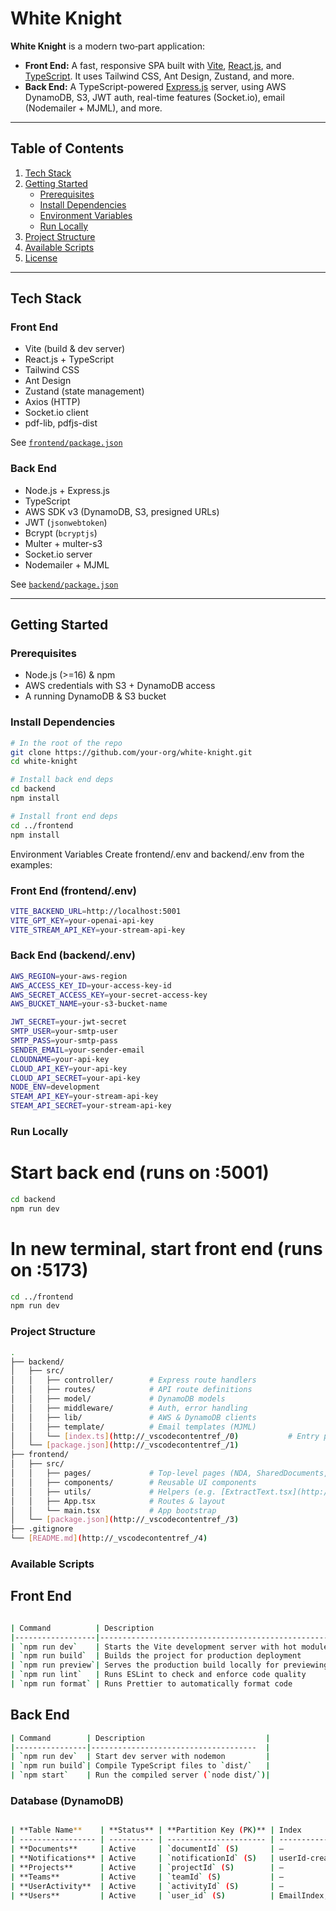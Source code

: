 # White Knight

**White Knight** is a modern two‐part application:

- **Front End:** A fast, responsive SPA built with [Vite](https://vitejs.dev/), [React.js](https://react.dev/), and [TypeScript](https://www.typescriptlang.org/). It uses Tailwind CSS, Ant Design, Zustand, and more.  
- **Back End:** A TypeScript-powered [Express.js](https://expressjs.com/) server, using AWS DynamoDB, S3, JWT auth, real-time features (Socket.io), email (Nodemailer + MJML), and more.

---

## Table of Contents

1. [Tech Stack](#tech-stack)  
2. [Getting Started](#getting-started)  
   - [Prerequisites](#prerequisites)  
   - [Install Dependencies](#install-dependencies)  
   - [Environment Variables](#environment-variables)  
   - [Run Locally](#run-locally)  
3. [Project Structure](#project-structure)  
4. [Available Scripts](#available-scripts)  
5. [License](#license)  

---

## Tech Stack

### Front End

- Vite (build & dev server)  
- React.js + TypeScript  
- Tailwind CSS  
- Ant Design  
- Zustand (state management)  
- Axios (HTTP)  
- Socket.io client  
- pdf-lib, pdfjs-dist  

See [`frontend/package.json`](frontend/package.json)

### Back End

- Node.js + Express.js  
- TypeScript  
- AWS SDK v3 (DynamoDB, S3, presigned URLs)  
- JWT (`jsonwebtoken`)  
- Bcrypt (`bcryptjs`)  
- Multer + multer-s3  
- Socket.io server  
- Nodemailer + MJML  

See [`backend/package.json`](backend/package.json)

---

## Getting Started

### Prerequisites

- Node.js (>=16) & npm  
- AWS credentials with S3 + DynamoDB access  
- A running DynamoDB & S3 bucket  

### Install Dependencies

```bash
# In the root of the repo
git clone https://github.com/your-org/white-knight.git
cd white-knight

# Install back end deps
cd backend
npm install

# Install front end deps
cd ../frontend
npm install
```


Environment Variables
Create frontend/.env and backend/.env from the examples:

### Front End (frontend/.env)
```bash
VITE_BACKEND_URL=http://localhost:5001
VITE_GPT_KEY=your-openai-api-key
VITE_STREAM_API_KEY=your-stream-api-key
```

### Back End (backend/.env)
```bash
AWS_REGION=your-aws-region
AWS_ACCESS_KEY_ID=your-access-key-id
AWS_SECRET_ACCESS_KEY=your-secret-access-key
AWS_BUCKET_NAME=your-s3-bucket-name

JWT_SECRET=your-jwt-secret
SMTP_USER=your-smtp-user
SMTP_PASS=your-smtp-pass
SENDER_EMAIL=your-sender-email
CLOUDNAME=your-api-key
CLOUD_API_KEY=your-api-key
CLOUD_API_SECRET=your-api-key
NODE_ENV=development
STEAM_API_KEY=your-stream-api-key
STEAM_API_SECRET=your-stream-api-key
```

### Run Locally

# Start back end (runs on :5001)
```bash
cd backend
npm run dev
```
# In new terminal, start front end (runs on :5173)
```bash
cd ../frontend
npm run dev
```

### Project Structure

```bash
.
├── backend/
│   ├── src/
│   │   ├── controller/        # Express route handlers
│   │   ├── routes/            # API route definitions
│   │   ├── model/             # DynamoDB models
│   │   ├── middleware/        # Auth, error handling
│   │   ├── lib/               # AWS & DynamoDB clients
│   │   ├── template/          # Email templates (MJML)
│   │   └── [index.ts](http://_vscodecontentref_/0)           # Entry point
│   └── [package.json](http://_vscodecontentref_/1)
├── frontend/
│   ├── src/
│   │   ├── pages/             # Top-level pages (NDA, SharedDocuments, Users…)
│   │   ├── components/        # Reusable UI components
│   │   ├── utils/             # Helpers (e.g. [ExtractText.tsx](http://_vscodecontentref_/2))
│   │   ├── App.tsx            # Routes & layout
│   │   └── main.tsx           # App bootstrap
│   └── [package.json](http://_vscodecontentref_/3)
├── .gitignore
└── [README.md](http://_vscodecontentref_/4)
```


### Available Scripts
## Front End
```bash

| Command          | Description                                                          |
|------------------|----------------------------------------------------------------------|
| `npm run dev`    | Starts the Vite development server with hot module replacement (HMR) |
| `npm run build`  | Builds the project for production deployment                         |
| `npm run preview`| Serves the production build locally for previewing                   |
| `npm run lint`   | Runs ESLint to check and enforce code quality                        |
| `npm run format` | Runs Prettier to automatically format code                           |
```

## Back End

```bash 
| Command        | Description                           |
|----------------|-------------------------------------  |
| `npm run dev`  | Start dev server with nodemon         |
| `npm run build`| Compile TypeScript files to `dist/`   |
| `npm start`    | Run the compiled server (`node dist/`)|
```

### Database (DynamoDB)
```bash 

| **Table Name**    | **Status** | **Partition Key (PK)** | Index                             |
| ----------------- | ---------- | ---------------------- | ----------------------------------| 
| **Documents**     | Active     | `documentId` (S)       | –                                 | 
| **Notifications** | Active     | `notificationId` (S)   | userId-createdAt-index            |
| **Projects**      | Active     | `projectId` (S)        | –                                 |
| **Teams**         | Active     | `teamId` (S)           | –                                 | 
| **UserActivity**  | Active     | `activityId` (S)       | –                                 |
| **Users**         | Active     | `user_id` (S)          | EmailIndex, NameIndex, UserIdIndex|
```
